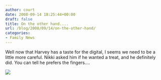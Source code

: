 ```yaml
---
author: court
date: 2008-09-14 18:25:44+00:00
draft: false
title: On the other hand....
url: /blog/2008/09/14/on-the-other-hand/
categories:
- Family News
---
```


Well now that Harvey has a taste for the digital, I seems we need to be a little more careful. Nikki asked him if he wanted a treat, and he definitely did. You can tell he prefers the fingers....

[![](http://www.vallentyne.com/blog/wp-content/uploads/2008/09/l-640-469-189b9dee-56f1-4e54-83ea-3067e255f274.jpeg)
](http://www.vallentyne.com/blog/wp-content/uploads/2008/09/l-640-469-189b9dee-56f1-4e54-83ea-3067e255f274.jpeg)
